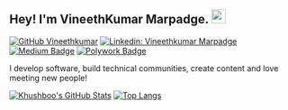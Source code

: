 ## Hey! I'm VineethKumar Marpadge. <img src="https://media.giphy.com/media/hvRJCLFzcasrR4ia7z/giphy.gif" width="25px">

[![GitHub Vineethkumar](https://img.shields.io/github/followers/vermakhushboo?label=follow&style=social)](https://github.com/vmarpadge)
[![Linkedin: Vineethkumar Marpadge](https://img.shields.io/badge/-Khushboo%20Verma-blue?style=flat-square&logo=Linkedin&logoColor=white&link=https://www.linkedin.com/in/vmarpadge/)](https://www.linkedin.com/in/vmarpadge/)
[![Medium Badge](https://img.shields.io/badge/-@Khushboo%20Verma-black?style=flat-square&labelColor=000000&logo=Medium&link=https://medium.com/@thatawsguy)](https://medium.com/@thatawsguy)
[![Polywork Badge](https://img.shields.io/badge/-khushbooverma-orange?style=flat-square&logo=polywork&logoColor=black&link=http://polywork.com/vineethkumar_mar)](http://polywork.com/vineethkumar_mar)
  
I develop software, build technical communities, create content and love meeting new people!


[![Khushboo's GitHub Stats](https://github-readme-stats.vercel.app/api?username=vmarpadge&hide=issues&count_private=true&show_icons=true&theme=calm)](https://github.com/vmarpadge/github-readme-stats)
[![Top Langs](https://github-readme-stats.vercel.app/api/top-langs/?username=vmarpadge&layout=compact&theme=calm)](https://github.com/vmarpadge/github-readme-stats)




<!--
**vmarpadge/vmarpadge* is a ✨ _special_ ✨ repository because its `README.md` (this file) appears on your GitHub profile.

Here are some ideas to get you started:

- 🔭 I’m currently working on ...
- 🌱 I’m currently learning ...
- 👯 I’m looking to collaborate on ...
- 🤔 I’m looking for help with ...
- 💬 Ask me about ...
- 📫 How to reach me: ...
- 😄 Pronouns: ...
- ⚡ Fun fact: ...
-->
